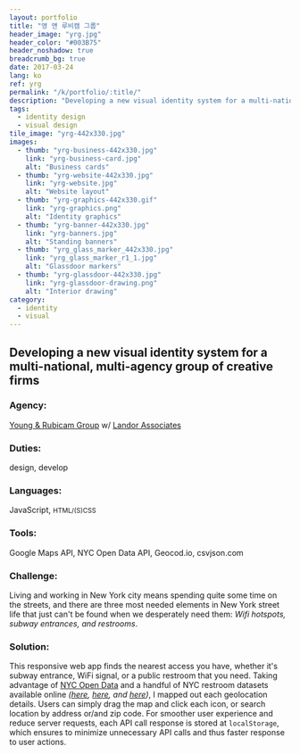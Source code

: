 ```yaml
---
layout: portfolio
title: "영 앤 루비캠 그룹"
header_image: "yrg.jpg"
header_color: "#003B75"
header_noshadow: true
breadcrumb_bg: true
date: 2017-03-24
lang: ko
ref: yrg
permalink: "/k/portfolio/:title/"
description: "Developing a new visual identity system for a multi-national, multi-agency group of creative firms"
tags:
  - identity design
  - visual design
tile_image: "yrg-442x330.jpg"
images:
  - thumb: "yrg-business-442x330.jpg"
    link: "yrg-business-card.jpg"
    alt: "Business cards"
  - thumb: "yrg-website-442x330.jpg"
    link: "yrg-website.jpg"
    alt: "Website layout"
  - thumb: "yrg-graphics-442x330.gif"
    link: "yrg-graphics.png"
    alt: "Identity graphics"
  - thumb: "yrg-banner-442x330.jpg"
    link: "yrg-banners.jpg"
    alt: "Standing banners"
  - thumb: "yrg_glass_marker_442x330.jpg"
    link: "yrg_glass_marker_r1_1.jpg"
    alt: "Glassdoor markers"
  - thumb: "yrg-glassdoor-442x330.jpg"
    link: "yrg-glassdoor-drawing.png"
    alt: "Interior drawing"
category:
  - identity
  - visual
---
```

<section class="project-summary">
  <h1>Developing a new visual identity system for a multi-national, multi-agency group of creative firms</h1>
  <section class="info">
    <h3>Agency:</h3>
    <p><a href="http://yrgrp.com" target="_blank">Young &amp; Rubicam Group</a> w/ <a href="http://landor.com" target="_blank">Landor Associates</a></p>
  </section>
  <section class="info">
    <h3>Duties:</h3>
    <p>design, develop</p>
  </section>
  <section class="info">
    <h3>Languages:</h3>
    <p>JavaScript, <small>HTML/(S)CSS</small></p>
  </section>
  <section class="info">
    <h3>Tools:</h3>
    <p>Google Maps API, NYC Open Data API, Geocod.io, csvjson.com</p>
  </section>
  <section class="info">
    <h3>Challenge:</h3>
    <p>Living and working in New York city means spending quite some time on the streets, and there are three most needed elements in New York street life that just can't be found when we desperately need them: <em>Wifi hotspots, subway entrances, and restrooms</em>.
    </p>
  </section>
  <section class="info">
    <h3>Solution:</h3>
    <p>This responsive web app finds the nearest access you have, whether it's subway entrance, WiFi signal, or a public restroom that you need. Taking advantage of <a href="https://opendata.cityofnewyork.us/" target="_blank">NYC Open Data</a> and a handful of NYC restroom datasets available online <em>(<a href="http://www.toiletfinder.com/" target="_blank">here</a>, <a href="http://diaroogle.com/toilets" target="_blank">here</a>, and <a href="http://m3.mappler.net/nyrestroom/" target="_blank">here</a>)</em>, I mapped out each geolocation details. Users can simply drag the map and click each icon, or search location by address or/and zip code. For smoother user experience and reduce server requests, each API call response is stored at <code>localStorage</code>, which ensures to minimize unnecessary API calls and thus faster response to user actions.
    </p>
  </section>
</section>

